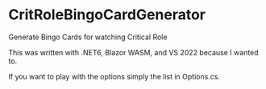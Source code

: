 # CritRoleBingoCardGenerator
Generate Bingo Cards for watching Critical Role

This was written with .NET6, Blazor WASM, and VS 2022 because I wanted to. 

If you want to play with the options simply the list in Options.cs. 
